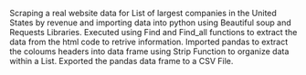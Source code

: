 Scraping a real website data for List of largest companies in the United States by revenue and importing data into python using Beautiful soup and Requests Libraries. 
Executed using Find and Find_all functions to extract the data from the html code to retrive information. 
Imported pandas to extract the coloums headers into data frame using Strip Function to organize data within a List.
Exported the pandas data frame to a CSV File. 
